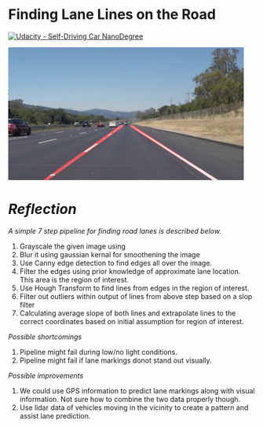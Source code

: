 # **Finding Lane Lines on the Road** 
[![Udacity - Self-Driving Car NanoDegree](https://s3.amazonaws.com/udacity-sdc/github/shield-carnd.svg)](http://www.udacity.com/drive)

<img src="examples/laneLines_thirdPass.jpg" width="480" alt="Combined Image" />

# *Reflection*

*A simple 7 step pipeline for finding road lanes is described below.*

1. Grayscale the given image using
2. Blur it using gaussian kernal for smoothening the image
3. Use Canny edge detection to find edges all over the image.
4. Filter the edges using prior knowledge of approximate lane location. This area is the region of interest.
5. Use Hough Transform to find lines from edges in the region of interest.
6. Filter out outliers within output of lines from above step based on a slop filter
7. Calculating average slope of both lines and extrapolate lines to the correct coordinates based on initial assumption for region of interest.


*Possible shortcomings*
1. Pipeline might fail during low/no light conditions.
2. Pipeline might fail if lane markings donot stand out visually.

*Possible improvements*
1. We could use GPS information to predict lane markings along with visual information. Not sure how to combine the two data properly though.
2. Use lidar data of vehicles moving in the vicinity to create a pattern and assist lane prediction.


